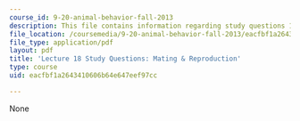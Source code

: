 ```yaml
---
course_id: 9-20-animal-behavior-fall-2013
description: This file contains information regarding study questions 18.
file_location: /coursemedia/9-20-animal-behavior-fall-2013/eacfbf1a2643410606b64e647eef97cc_MIT9_20F13_L18_Qs.pdf
file_type: application/pdf
layout: pdf
title: 'Lecture 18 Study Questions: Mating & Reproduction'
type: course
uid: eacfbf1a2643410606b64e647eef97cc

---
```

None